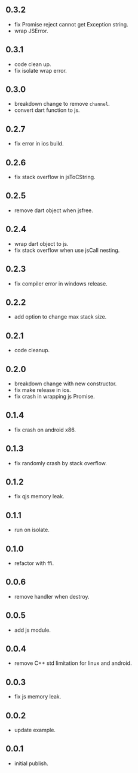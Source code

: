 <!--
 * @Description: 
 * @Author: ekibun
 * @Date: 2020-08-08 08:16:50
 * @LastEditors: ekibun
 * @LastEditTime: 2020-12-02 11:36:40
-->

## 0.3.2

* fix Promise reject cannot get Exception string.
* wrap JSError.

## 0.3.1

* code clean up.
* fix isolate wrap error.

## 0.3.0

* breakdown change to remove `channel`.
* convert dart function to js.

## 0.2.7

* fix error in ios build.

## 0.2.6

* fix stack overflow in jsToCString.

## 0.2.5

* remove dart object when jsfree.

## 0.2.4

* wrap dart object to js.
* fix stack overflow when use jsCall nesting.

## 0.2.3

* fix compiler error in windows release.

## 0.2.2

* add option to change max stack size.

## 0.2.1

* code cleanup.

## 0.2.0

* breakdown change with new constructor.
* fix make release in ios.
* fix crash in wrapping js Promise.

## 0.1.4

* fix crash on android x86.

## 0.1.3

* fix randomly crash by stack overflow.

## 0.1.2

* fix qjs memory leak.

## 0.1.1

* run on isolate.

## 0.1.0

* refactor with ffi.

## 0.0.6

* remove handler when destroy.

## 0.0.5

* add js module.

## 0.0.4

* remove C++ std limitation for linux and android.

## 0.0.3

* fix js memory leak.

## 0.0.2

* update example.

## 0.0.1

* initial publish.
